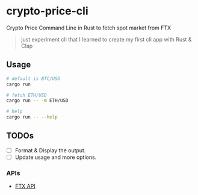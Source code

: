# crypto-price-cli

Crypto Price Command Line in Rust to fetch spot market from FTX

> just experiment cli that I learned to create my first cli app with Rust & Clap

## Usage

```bash
# default is BTC/USD
cargo run

# fetch ETH/USD
cargo run -- -m ETH/USD

# help
cargo run -- --help
```

## TODOs

- [ ] Format & Display the output.
- [ ] Update usage and more options.

### APIs

- [FTX API](https://docs.ftx.com/)
